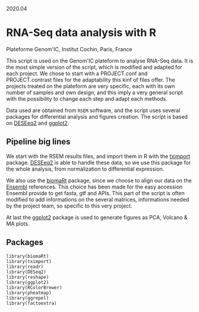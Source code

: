 2020.04

# RNA-Seq data analysis with R
Plateforme Genom'IC, Institut Cochin, Paris, France

This script is used on the Genom'IC plateform to analyse RNA-Seq data. It is the most simple version of the script, which is modified and adapted for each project. We chose to start with a PROJECT.conf and PROJECT.contrast files for the adaptability this kinf of files offer. The projects treated on the plateform are very specific, each with its own number of samples and own design, and this imply a very general script with the possibility to change each step and adapt each methods.

Data used are obtained from `RSEM` software, and the script uses several packages for differential analysis and figures creation. The script is based on [DESEeq2](http://bioconductor.org/packages/release/bioc/html/DESeq2.html) and [ggplot2](https://rdrr.io/cran/ggplot2/). 

## Pipeline big lines

We start with the RSEM results files, and import them in R with the [tximport](https://bioconductor.org/packages/release/bioc/html/tximport.html) package. [DESEeq2](http://bioconductor.org/packages/release/bioc/html/DESeq2.html) is able to handle these data, so we use this package for the whole analysis, from normalization to differential expression.

We also use the [biomaRt](https://bioconductor.org/packages/release/bioc/html/biomaRt.html) package, since we choose to align our data on the [Ensembl](https://www.ensembl.org/index.html) references. This choice has been made for the easy accession Ensembl provide to get fasta, gtf and APIs. This part of the script is often modified to add informations on the several matrices, informations needed by the project team, so specific to this very project.

At last the [ggplot2](https://rdrr.io/cran/ggplot2/) package is used to generate figures as PCA, Volcano & MA plots.

## Packages
```
library(biomaRt)
library(tximport)
library(readr)
library(DESeq2)
library(reshape)
library(ggplot2)
library(RColorBrewer)
library(pheatmap)
library(ggrepel)
library(factoextra)
```
